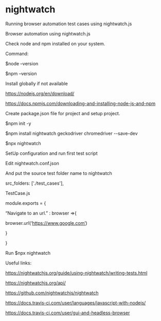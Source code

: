 # nightwatch
Running browser automation test cases using nightwatch.js


Browser automation using nightwatch.js 

 

Check node and npm installed on your system.  

Command: 

$node –version 

$npm –version 

 

Install globally if  not available 

https://nodejs.org/en/download/ 

https://docs.npmjs.com/downloading-and-installing-node-js-and-npm 

 

Create package.json file for project and setup project. 

$npm init -y 

$npm install nightwatch geckodriver chromedriver --save-dev 

$npx nightwatch 

 

SetUp configuration and run first test script 

 

Edit nightwatch.conf.json  

And put the source test folder name to nightwatch 

src_folders: ['./test_cases'], 

 

TestCase.js 

 

module.exports = { 

“Navigate to an url.” : browser =>{ 

browser.url(‘https://www.google.com’) 

} 

} 

 

Run $npx nightwatch 

 

 

Useful links:  

 

https://nightwatchjs.org/guide/using-nightwatch/writing-tests.html 

https://nightwatchjs.org/api/ 

https://github.com/nightwatchjs/nightwatch 

https://docs.travis-ci.com/user/languages/javascript-with-nodejs/ 

https://docs.travis-ci.com/user/gui-and-headless-browser 

 

